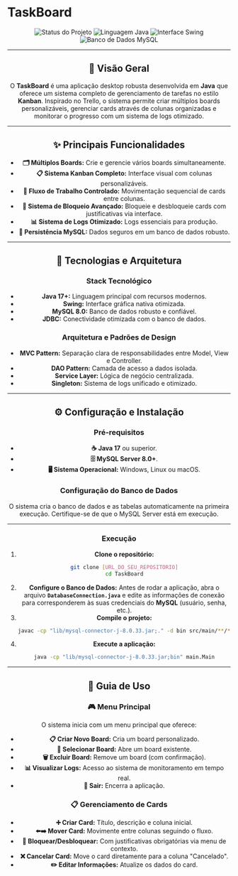 
# TaskBoard

<div align="center"\>
<img src="[https://img.shields.io/badge/Status-Est%C3%A1vel-green](https://www.google.com/search?q=https://img.shields.io/badge/Status-Est%25C3%25A1vel-green)" alt="Status do Projeto"\>
<img src="[https://img.shields.io/badge/Linguagem-Java\_17+-blue](https://www.google.com/search?q=https://img.shields.io/badge/Linguagem-Java_17%2B-blue)" alt="Linguagem Java"\>
<img src="[https://img.shields.io/badge/Interface-Swing-informational](https://img.shields.io/badge/Interface-Swing-informational)" alt="Interface Swing"\>
<img src="[https://img.shields.io/badge/Banco\_de\_Dados-MySQL\_8.0-orange](https://www.google.com/search?q=https://img.shields.io/badge/Banco_de_Dados-MySQL_8.0-orange)" alt="Banco de Dados MySQL"\>
</div\>

-----

## 🎯 Visão Geral

O **TaskBoard** é uma aplicação desktop robusta desenvolvida em **Java** que oferece um sistema completo de gerenciamento de tarefas no estilo **Kanban**. Inspirado no Trello, o sistema permite criar múltiplos boards personalizáveis, gerenciar cards através de colunas organizadas e monitorar o progresso com um sistema de logs otimizado.

-----

## ✨ Principais Funcionalidades

  * **🗂️ Múltiplos Boards:** Crie e gerencie vários boards simultaneamente.
  * **📋 Sistema Kanban Completo:** Interface visual com colunas personalizáveis.
  * **🔄 Fluxo de Trabalho Controlado:** Movimentação sequencial de cards entre colunas.
  * **🚫 Sistema de Bloqueio Avançado:** Bloqueie e desbloqueie cards com justificativas via interface.
  * **📊 Sistema de Logs Otimizado:** Logs essenciais para produção.
  * **💾 Persistência MySQL:** Dados seguros em um banco de dados robusto.

-----

## 🚀 Tecnologias e Arquitetura

### Stack Tecnológico

  * **Java 17+:** Linguagem principal com recursos modernos.
  * **Swing:** Interface gráfica nativa otimizada.
  * **MySQL 8.0:** Banco de dados robusto e confiável.
  * **JDBC:** Conectividade otimizada com o banco de dados.

### Arquitetura e Padrões de Design

  * **MVC Pattern:** Separação clara de responsabilidades entre Model, View e Controller.
  * **DAO Pattern:** Camada de acesso a dados isolada.
  * **Service Layer:** Lógica de negócio centralizada.
  * **Singleton:** Sistema de logs unificado e otimizado.

-----

## ⚙️ Configuração e Instalação

### Pré-requisitos

  * **☕ Java 17** ou superior.
  * **🗄️ MySQL Server 8.0+**.
  * **🖥️ Sistema Operacional:** Windows, Linux ou macOS.

### Configuração do Banco de Dados

O sistema cria o banco de dados e as tabelas automaticamente na primeira execução. Certifique-se de que o MySQL Server está em execução.

-----

### Execução

1.  **Clone o repositório:**
    ```bash
    git clone [URL_DO_SEU_REPOSITORIO]
    cd TaskBoard
    ```
2.  **Configure o Banco de Dados:**
    Antes de rodar a aplicação, abra o arquivo **`DatabaseConnection.java`** e edite as informações de conexão para corresponderem às suas credenciais do **MySQL** (usuário, senha, etc.).
3.  **Compile o projeto:**
    ```bash
    javac -cp "lib/mysql-connector-j-8.0.33.jar;." -d bin src/main/**/*.java
    ```
4.  **Execute a aplicação:**
    ```bash
    java -cp "lib/mysql-connector-j-8.0.33.jar;bin" main.Main
    ```
-----

## 📖 Guia de Uso

### 🎮 Menu Principal

O sistema inicia com um menu principal que oferece:

  * **📋 Criar Novo Board:** Cria um board personalizado.
  * **🎯 Selecionar Board:** Abre um board existente.
  * **🗑️ Excluir Board:** Remove um board (com confirmação).
  * **📊 Visualizar Logs:** Acesso ao sistema de monitoramento em tempo real.
  * **🚪 Sair:** Encerra a aplicação.

### 📋 Gerenciamento de Cards

  * **➕ Criar Card:** Título, descrição e coluna inicial.
  * **⬅️➡️ Mover Card:** Movimente entre colunas seguindo o fluxo.
  * **🚫 Bloquear/Desbloquear:** Com justificativas obrigatórias via menu de contexto.
  * **❌ Cancelar Card:** Move o card diretamente para a coluna "Cancelado".
  * **✏️ Editar Informações:** Atualize os dados do card.

